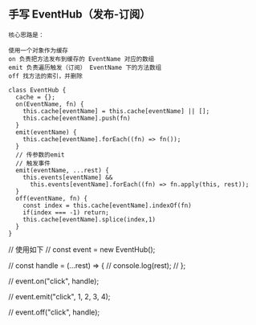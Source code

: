## 手写 EventHub（发布-订阅）

```
核心思路是：

使用一个对象作为缓存
on 负责把方法发布到缓存的 EventName 对应的数组
emit 负责遍历触发（订阅） EventName 下的方法数组
off 找方法的索引，并删除

```



































```
class EventHub {
  cache = {};
  on(EventName, fn) {
    this.cache[eventName] = this.cache[eventName] || [];
    this.cache[eventName].push(fn)
  }
  emit(eventName) {
    this.cache[eventName].forEach((fn) => fn());
  }
  // 传参数的emit
  // 触发事件
  emit(eventName, ...rest) {
    this.events[eventName] &&
      this.events[eventName].forEach((fn) => fn.apply(this, rest));
  }
  off(eventName, fn) {
    const index = this.cache[eventName].indexOf(fn)
    if(index === -1) return;
    this.cache[eventName].splice(index,1)
  }
}
```



// 使用如下
// const event = new EventHub();

// const handle = (...rest) => {
//   console.log(rest);
// };

// event.on("click", handle);

// event.emit("click", 1, 2, 3, 4);

// event.off("click", handle);
